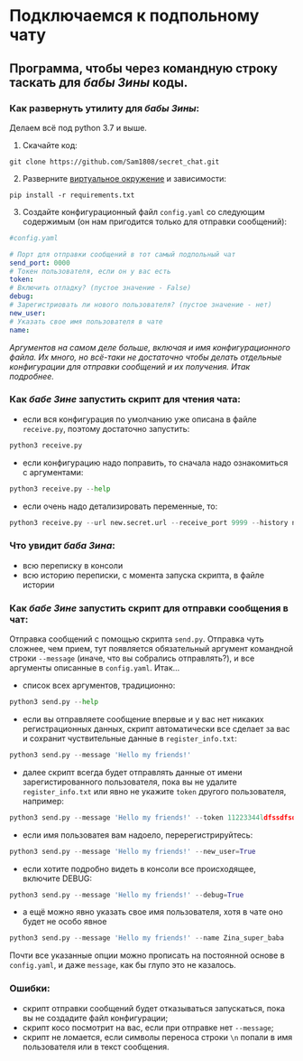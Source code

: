 # Подключаемся к подпольному чату

## Программа, чтобы через командную строку таскать для *бабы Зины* коды.

### Как развернуть утилиту для *бабы Зины*:

Делаем всё под python 3.7 и выше.

1. Скачайте код:
```shell
git clone https://github.com/Sam1808/secret_chat.git
```
2. Разверните [виртуальное окружение](https://devman.org/encyclopedia/pip/pip_virtualenv/) и зависимости:  
```shell
pip install -r requirements.txt
```
3. Создайте конфигурационный файл `config.yaml` со следующим содержимым (он нам пригодится только для отправки сообщений):

```yaml
#config.yaml

# Порт для отправки сообщений в тот самый подпольный чат
send_port: 0000
# Токен пользователя, если он у вас есть
token:
# Включить отладку? (пустое значение - False)
debug:
# Зарегистриовать ли нового пользователя? (пустое значение - нет)
new_user:
# Указать свое имя пользователя в чате
name:
```

*Аргументов на самом деле больше, включая и имя конфигурационного файла. Их много, но всё-таки не достаточно
чтобы делать отдельные конфигурации для отправки сообщений и их получения. Итак подробнее.*

### Как *бабе Зине* запустить скрипт для чтения чата:

- если вся конфигурация по умолчанию уже описана в файле `receive.py`, поэтому достаточно запустить:  
```python
python3 receive.py
```
- если конфигурацию надо поправить, то сначала надо ознакомиться с аргументами:  
```python
python3 receive.py --help
```
- если очень надо детализировать переменные, то:   
```python
python3 receive.py --url new.secret.url --receive_port 9999 --history new_file.txt
```

### Что увидит *баба Зина*:

- всю переписку в консоли
- всю историю переписки, с момента запуска скрипта, в файле истории

### Как *бабе Зине* запустить скрипт для отправки сообщения в чат:

Отправка сообщений с помощью скрипта `send.py`. Отправка чуть сложнее, чем прием, тут появляется
обязательный аргумент командной строки `--message` (иначе, что вы собрались отправлять?), и 
все аргументы описанные в `config.yaml`. Итак...  
- список всех аргументов, традиционно:
```python
python3 send.py --help
```
- если вы отправляете сообщение впервые и у вас нет никаких регистрационных данных, скрипт
автоматически все сделает за вас и сохранит чуствительные данные в `register_info.txt`:
```python
python3 send.py --message 'Hello my friends!'
```
- далее скрипт всегда будет отправлять данные от имени зарегистированного пользователя, пока вы 
не удалите `register_info.txt` или явно не укажите `token` другого пользователя, например:  
```python
python3 send.py --message 'Hello my friends!' --token 11223344ldfssdfsdfsd
```
- если имя пользоватея вам надоело, перерегистрируйтесь:  
```python
python3 send.py --message 'Hello my friends!' --new_user=True
```
- если хотите подробно видеть в консоли все происходящее, включите DEBUG:  
```python
python3 send.py --message 'Hello my friends!' --debug=True
```
- а ещё можно явно указать свое имя пользователя, хотя в чате оно будет не особо явное  
```python
python3 send.py --message 'Hello my friends!' --name Zina_super_baba
```

Почти все указанные опции можно прописать на постоянной основе в `config.yaml`, 
и даже `message`, как бы глупо это не казалось.
### Ошибки:

- скрипт отправки сообщений будет отказываться запускаться, пока вы не создадите файл конфигурации;
- скрипт косо посмотрит на вас, если при отправке нет `--message`;
- скрипт не ломается, если символы переноса строки `\n` попали в имя пользователя или в текст сообщения.
